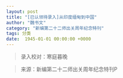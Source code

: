 ```yaml
---
layout: post
title: "[已认领待录入]从印度缅甸到中国"
author: "魏书文"
category: "新编第二十二师出关周年纪念特刊"
tags: 分类
date:  1945-01-01 00:00:00 +0000
---
```


> 录入校对：寒庭暮晚

> 来源：新编第二十二师出关周年纪念特刊P

